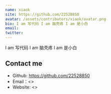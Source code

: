```yaml
---
name: xiaok
site: https://github.com/22528850
avatar: /assets/contributors/xiaok/avatar.png
bio: I am 写代码 I am 脑壳疼 I am 是小白
email: 
twitter: 
---
```


I am 写代码 I am 脑壳疼 I am 是小白

## Contact me

- Github: <https://github.com/22528850>
- Email：<>
- Website: <>
